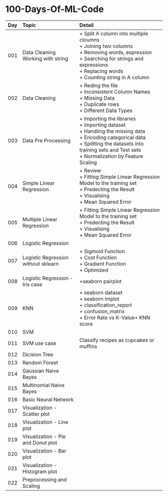 # 100-Days-Of-ML-Code

| **Day** | **Topic** | **Detail** |
|:-----:|:-----|:-----|
|001| Data Cleaning Working with string     |+ Split A column into multiple cloumns<br/>+ Joining two columns<br/>+ Removing words, expression<br/>+ Searching for strings and expressions<br/>+ Replacing words<br/>+ Counting string in A column |
|002| Data Cleaning |+ Reding the file<br/>+ Inconsistent Column Names<br/>+ Missing Data<br/>+ Duplicate rows<br/>+ Different Data Types |
|003| Data Pre Proceesing |+ Importing the libraries<br/>+ Importing dataset<br/>+ Handling the missing data<br/>+ Encoding categorical data<br/>+ Splitting the datasets into training sets and Test sets<br/>+ Normalization by Feature Scaling |
|004| Simple Linear Regression |+ Review<br/> + Fitting Simple Linear Regression Model to the training set<br/>+ Predecting the Result<br/>+ Visualising<br/>+ Mean Squared Error
|005| Multiple Linear Regression |+ Fitting Simple Linear Regression Model to the training set<br/>+ Predecting the Result<br/>+ Visualising<br/>+ Mean Squared Error|
|006| Logistic Regression ||
|007| Logistic Regression without sklearn |+ Sigmoid Function<br/>+ Cost Function<br/>+ Gradient Function<br/>+ Optimized|
|008| Logistic Regression - Iris case |+seaborn pairplot|
|009| KNN |+ seaborn dataset<br/>+ seaborn lmplot<br/>+ classification_report<br/>+ confusion_matrix<br/>+ Error Rate vs K-Value+ KNN score|
|010| SVM ||
|011| SVM use case|Classify recipes as cupcakes or muffins|
|012| Dicision Tree||
|013| Random Forest||
|014| Gaussian Naive Bayes||
|015| Multinomial Naive Bayes||
|016| Basic Neural Network||
|017| Visualization - Scatter plot ||
|018| Visualization - Line plot ||
|019| Visualization - Pie and Donut plot ||
|020| Visualization - Bar plot ||
|021| Visualization - Histogram plot ||
|022| Preprocessing and Scaling||